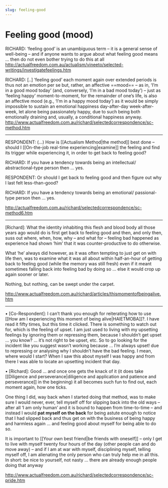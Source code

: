 ```yaml
---
slug: feeling-good
---
```


# Feeling good (mood)

RICHARD: ‘feeling good’ is an unambiguous term – it is a general sense of well-being – and if anyone wants to argue about what feeling good means ... then do not even bother trying to do this at all http://actualfreedom.com.au/actualism/vineeto/selected-writings/investigatefeelings.htm

RICHARD: [..] ‘feeling good’ each moment again over extended periods is thus not an emotion per se but, rather, an affective ==mood== – as in, ‘I’m in a good mood today’ (and, conversely, ‘I’m in a bad mood today’) – just as ‘feeling happy’ moment-to-moment, for the remainder of one’s life, is also an affective mood (e.g., ‘I’m in a happy mood today’) as it would be simply impossible to sustain an emotional happiness day-after-day week-after-week, let alone being passionately happy, due to such being both emotionally draining and, usually, a conditional happiness anyway. http://www.actualfreedom.com.au/richard/selectedcorrespondence/sc-method.htm

---

RESPONDENT: (...) How is [[Actualism Method|the method]] best done – should I [[On-the-job real-time experiencing|examine]] the feeling and find its trigger while experiencing it, in order to get back to feeling good?

RICHARD: If you have a tendency towards being an intellectual/ abstractional-type person then ... yes.

RESPONDENT: Or should I get back to feeling good and then figure out why I last felt less-than-good?

RICHARD: If you have a tendency towards being an emotional/ passional-type person then ... yes.

http://actualfreedom.com.au/richard/selectedcorrespondence/sc-method6.htm

---

[Richard]: What the identity inhabiting this flesh and blood body all those years ago would do is first get back to feeling good and then, and only then, suss out where, when, how, why – and what for – feeling bad happened as experience had shown ‘him’ that it was counter-productive to do otherwise.

What ‘he’ always did however, as it was often tempting to just get on with life then, was to examine what it was all about within half-an-hour of getting back to feeling good (while the memory was still fresh) even if it meant sometimes falling back into feeling bad by doing so … else it would crop up again sooner or later.

Nothing, but nothing, can be swept under the carpet.

http://www.actualfreedom.com.au/richard/articles/thismomentofbeingalive.htm

---

• [Co-Respondent]: I can’t thank you enough for reiterating how to use [[How am I experiencing this moment of being alive|HAIETMOBA]]?. I have read it fifty times, but this time it clicked. There is something to watch out for, which is the feeling of upset. I am just used to living with my upsetting feelings by ignoring them or repressing them, because I shouldn’t get upset ... you know? ... it’s not right to be upset, etc. So to go looking for the incident like you suggest wasn’t working because ... I’m always upset! due to repressing or analysing why I shouldn’t have the bad feeling. I mean, where would I start? When I saw this about myself I was happy and from there I was able to locate an upsetting incident that day.

• [Richard]: Good ... and once one gets the knack of it (it does take [[Diligence and perseverance|diligence and application and patience and perseverance]] in the beginning) it all becomes such fun to find out, each moment again, how one ticks.

One thing I did, way back when I started doing that method, was to make sure I would never, ever, tell myself off for slipping back into the old ways – after all ‘I am only human’ and it is bound to happen from time-to-time – and instead I would **pat myself on the back** for being astute enough to notice that I had slipped back and thus get on with the business of being happy and harmless again ... and feeling good about myself for being able to do so.

It is important to [[Your own best friend|be friends with oneself]] – only I get to live with myself twenty four hours of the day (other people can and do move away) – and if I am at war with myself, disciplining myself, telling myself off, I am alienating the only person who can truly help me in all this.
In short: be nice to yourself, not nasty ... there are already enough people doing that anyway

http://www.actualfreedom.com.au/richard/selectedcorrespondence/sc-pride.htm
